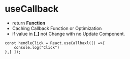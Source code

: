 # useCallback

- return **Function**
- Caching Callback Function or Optimization
- if value in **[_]** not Change with no Update Component.

```
const hendleClick = React.useCallbaxl(() =>{
    console.log("Click")
},[ ]);
```
